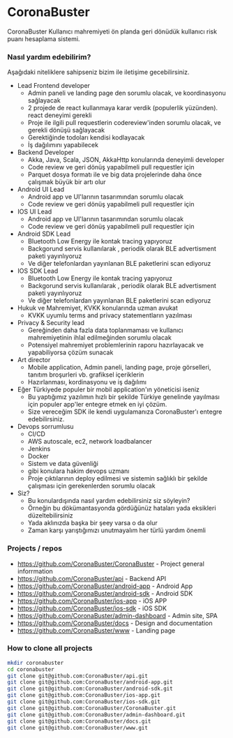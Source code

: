 # CoronaBuster
CoronaBuster Kullanıcı mahremiyeti ön planda geri dönüdük kullanıcı risk puanı hesaplama sistemi.



### Nasıl yardım edebilirim?
Aşağıdaki niteliklere sahipseniz bizim ile iletişime gecebilirsiniz.

- Lead Frontend developer 
  - Admin paneli ve landing page den sorumlu olacak, ve koordinasyonu sağlayacak
  - 2 projede de react kullanmaya karar verdik (populerlik yüzünden). react deneyimi gerekli
  - Proje ile ilgili pull requestlerin codereview'inden sorumlu olacak, ve gerekli dönüşü sağlayacak
  - Gerektiğinde todoları kendisi kodlayacak
  - İş dağılımını yapabilecek
- Backend Developer
  - Akka, Java, Scala, JSON, AkkaHttp konularında deneyimli developer
  - Code review ve geri dönüş yapabilmeli pull requestler için
  - Parquet dosya formatı ile ve big data projelerinde daha önce çalışmak büyük bir artı olur
- Android UI Lead
  - Android app ve UI'larının tasarımından sorumlu olacak
  - Code review ve geri dönüş yapabilmeli pull requestler için
- IOS UI Lead
  - Android app ve UI'larının tasarımından sorumlu olacak
  - Code review ve geri dönüş yapabilmeli pull requestler için
- Android SDK Lead
  - Bluetooth Low Energy ile kontak tracing yapıyoruz
  - Backgorund servis kullanılarak , periodik olarak BLE advertisment paketi yayınlıyoruz
  - Ve diğer telefonlardan yayınlanan BLE paketlerini scan ediyoruz
- IOS SDK Lead
  - Bluetooth Low Energy ile kontak tracing yapıyoruz
  - Backgorund servis kullanılarak , periodik olarak BLE advertisment paketi yayınlıyoruz
  - Ve diğer telefonlardan yayınlanan BLE paketlerini scan ediyoruz
- Hukuk ve Mahremiyet, KVKK konularında uzman avukat
  - KVKK uyumlu terms and privacy statementların yazılması
- Privacy & Security lead
  - Gereğinden daha fazla data toplanmaması ve kullanıcı mahremiyetinin ihlal edilmeğinden sorumlu olacak
  - Potensiyel mahremiyet problemlerinin raporu hazırlayacak ve yapabiliyorsa çözüm sunacak
- Art director
  - Mobile application, Admin paneli, landing page, proje görselleri, tanıtım broşurleri vb. grafiksel içeriklerin
  - Hazırlanması, kordinasyonu ve iş dağılımı
- Eğer Türkiyede populer bir mobil application'ın yöneticisi iseniz
  - Bu yaptığımız yazılımın hızlı bir şekilde Türkiye genelinde yayılması için populer app'ler entegre etmek en iyi çözüm.
  - Size vereceğim SDK ile kendi uygulamanıza CoronaBuster'ı entegre edebilirsiniz.
- Devops sorrumlusu
  - CI/CD
  - AWS autoscale, ec2, network loadbalancer
  - Jenkins
  - Docker
  - Sistem ve data güvenliği
  - gibi konulara hakim devops uzmanı
  - Proje çıktılarının deploy edilmesi ve sistemin sağlıklı bir şekilde çalışması için gerekenlerden sorumlu olacak
- Siz?
  - Bu konulardışında nasıl yardım edebilirsiniz siz söyleyin?
  - Örneğin bu dökümantasyonda gördüğünüz hataları yada eksikleri düzeltebilirsiniz
  - Yada aklınızda başka bir şeey varsa o da olur
  - Zaman karşı yarıştığımızı unutmayalım her türlü yardım önemli


### Projects / repos
- https://github.com/CoronaBuster/CoronaBuster - Project general inforrmation
- https://github.com/CoronaBuster/api - Backend API
- https://github.com/CoronaBuster/android-app - Android App
- https://github.com/CoronaBuster/android-sdk - Android SDK
- https://github.com/CoronaBuster/ios-app - iOS APP
- https://github.com/CoronaBuster/ios-sdk - iOS SDK
- https://github.com/CoronaBuster/admin-dashboard - Admin site, SPA
- https://github.com/CoronaBuster/docs - Design and documentation
- https://github.com/CoronaBuster/www - Landing page

### How to clone all projects
```bash
mkdir coronabuster
cd coronabuster
git clone git@github.com:CoronaBuster/api.git
git clone git@github.com:CoronaBuster/android-app.git
git clone git@github.com:CoronaBuster/android-sdk.git
git clone git@github.com:CoronaBuster/ios-app.git
git clone git@github.com:CoronaBuster/ios-sdk.git
git clone git@github.com:CoronaBuster/CoronaBuster.git
git clone git@github.com:CoronaBuster/admin-dashboard.git
git clone git@github.com:CoronaBuster/docs.git
git clone git@github.com:CoronaBuster/www.git
```
